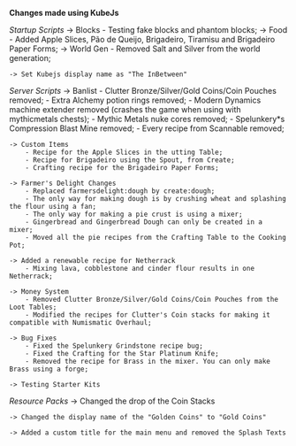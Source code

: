 **Changes made using KubeJs**

*Startup Scripts*
    -> Blocks
        - Testing fake blocks and phantom blocks;
    -> Food
        - Added Apple Slices, Pão de Queijo, Brigadeiro, Tiramisu and Brigadeiro Paper Forms;
    -> World Gen
        - Removed Salt and Silver from the world generation;

    -> Set Kubejs display name as "The InBetween"


*Server Scripts*
    -> Banlist
        - Clutter Bronze/Silver/Gold Coins/Coin Pouches removed;
        - Extra Alchemy potion rings removed;
        - Modern Dynamics machine extender removed (crashes the game when using with mythicmetals chests);
        - Mythic Metals nuke cores removed;
        - Spelunkery*s Compression Blast Mine removed;
        - Every recipe from Scannable removed;

    -> Custom Items
        - Recipe for the Apple Slices in the utting Table;
        - Recipe for Brigadeiro using the Spout, from Create;
        - Crafting recipe for the Brigadeiro Paper Forms;

    -> Farmer's Delight Changes
        - Replaced farmersdelight:dough by create:dough;
        - The only way for making dough is by crushing wheat and splashing the flour using a fan;
        - The only way for making a pie crust is using a mixer;
        - Gingerbread and Gingerbread Dough can only be created in a mixer;
        - Moved all the pie recipes from the Crafting Table to the Cooking Pot;

    -> Added a renewable recipe for Netherrack
        - Mixing lava, cobblestone and cinder flour results in one Netherrack;

    -> Money System
        - Removed Clutter Bronze/Silver/Gold Coins/Coin Pouches from the Loot Tables;
        - Modified the recipes for Clutter's Coin stacks for making it compatible with Numismatic Overhaul;

    -> Bug Fixes
        - Fixed the Spelunkery Grindstone recipe bug;
        - Fixed the Crafting for the Star Platinum Knife;
        - Removed the recipe for Brass in the mixer. You can only make Brass using a forge;

    -> Testing Starter Kits

*Resource Packs*
    -> Changed the drop of the Coin Stacks

    -> Changed the display name of the "Golden Coins" to "Gold Coins"

    -> Added a custom title for the main menu and removed the Splash Texts





